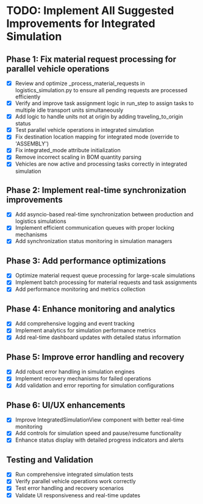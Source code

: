 # TODO: Implement All Suggested Improvements for Integrated Simulation

## Phase 1: Fix material request processing for parallel vehicle operations
- [x] Review and optimize _process_material_requests in logistics_simulation.py to ensure all pending requests are processed efficiently
- [x] Verify and improve task assignment logic in run_step to assign tasks to multiple idle transport units simultaneously
- [x] Add logic to handle units not at origin by adding traveling_to_origin status
- [x] Test parallel vehicle operations in integrated simulation
- [x] Fix destination location mapping for integrated mode (override to 'ASSEMBLY')
- [x] Fix integrated_mode attribute initialization
- [x] Remove incorrect scaling in BOM quantity parsing
- [x] Vehicles are now active and processing tasks correctly in integrated simulation

## Phase 2: Implement real-time synchronization improvements
- [x] Add asyncio-based real-time synchronization between production and logistics simulations
- [x] Implement efficient communication queues with proper locking mechanisms
- [x] Add synchronization status monitoring in simulation managers

## Phase 3: Add performance optimizations
- [x] Optimize material request queue processing for large-scale simulations
- [x] Implement batch processing for material requests and task assignments
- [x] Add performance monitoring and metrics collection

## Phase 4: Enhance monitoring and analytics
- [x] Add comprehensive logging and event tracking
- [x] Implement analytics for simulation performance metrics
- [x] Add real-time dashboard updates with detailed status information

## Phase 5: Improve error handling and recovery
- [x] Add robust error handling in simulation engines
- [x] Implement recovery mechanisms for failed operations
- [x] Add validation and error reporting for simulation configurations

## Phase 6: UI/UX enhancements
- [x] Improve IntegratedSimulationView component with better real-time monitoring
- [x] Add controls for simulation speed and pause/resume functionality
- [x] Enhance status display with detailed progress indicators and alerts

## Testing and Validation
- [x] Run comprehensive integrated simulation tests
- [x] Verify parallel vehicle operations work correctly
- [x] Test error handling and recovery scenarios
- [x] Validate UI responsiveness and real-time updates
